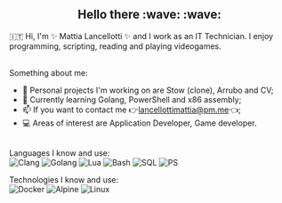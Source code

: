 <h2 style="text-align: center;">Hello there :wave: :wave: </h2>
🇮🇹 Hi, I'm ✨ Mattia Lancellotti ✨ and I work as an IT Technician. I enjoy programming, scripting, reading and playing videogames.</br></br>

Something about me:
- 🔭 Personal projects I'm working on are Stow (clone), Arrubo and CV; </br>
- 🌱 Currently learning Golang, PowerShell and x86 assembly; </br>
- 📫 If you want to contact me 👉lancellottimattia@pm.me👈; </br>
- 💻 Areas of interest are Application Developer, Game developer. </br></br>

Languages I know and use: </br>
![Clang](https://img.shields.io/badge/C-00599C?style=for-the-badge&logo=c&logoColor=white)
![Golang](https://img.shields.io/badge/Go-00ADD8?style=for-the-badge&logo=go&logoColor=white)
![Lua](https://img.shields.io/badge/Lua-2C2D72?style=for-the-badge&logo=lua&logoColor=white)
![Bash](https://img.shields.io/badge/Shell_Script-3DDC84?style=for-the-badge&logo=gnu-bash&logoColor=white)
![SQL](https://img.shields.io/badge/MySQL-CC342D?style=for-the-badge&logo=mysql&logoColor=white)
![PS](https://img.shields.io/badge/PowerShell-00599C?style=for-the-badge&logo=PowerShell&logoColor=white)

Technologies I know and use: </br>
![Docker](https://img.shields.io/badge/Docker-0175C2?style=for-the-badge&logo=docker&logoColor=white)
![Alpine](https://img.shields.io/badge/Alpine_Linux-0D597F?style=for-the-badge&logo=alpine-linux&logoColor=white)
![Linux](https://img.shields.io/badge/Linux-F7DF1E?style=for-the-badge&logo=linux&logoColor=black)

<!--
**mattialancellotti/mattialancellotti** is a ✨ _special_ ✨ repository because its `README.md` (this file) appears on your GitHub profile.

Here are some ideas to get you started:

- 🔭 I’m currently working on ...
- 🌱 I’m currently learning ...
- 👯 I’m looking to collaborate on ...
- 🤔 I’m looking for help with ...
- 💬 Ask me about ...
- 📫 How to reach me: ...
- 😄 Pronouns: ...
- ⚡ Fun fact: ...
-->
